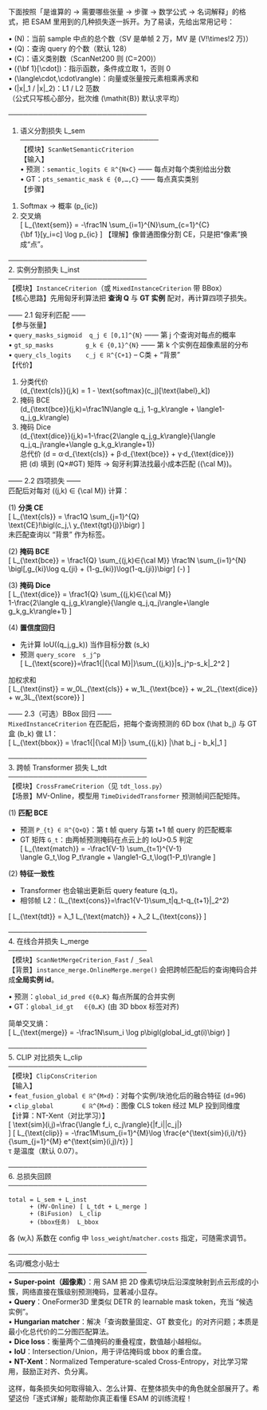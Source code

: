 下面按照「是谁算的 → 需要哪些张量 → 步骤 → 数学公式 → 名词解释」的格式，把 ESAM 里用到的几种损失逐一拆开。为了易读，先给出常用记号：

• \(N\)：当前 sample 中点的总个数（SV 是单帧 2 万，MV 是 \(V\!\times\!2 万\)）  
• \(Q\)：查询 query 的个数（默认 128）  
• \(C\)：语义类别数（ScanNet200 则 \(C=200\)）  
• \({\bf 1}[\cdot]\)：指示函数，条件成立取 1，否则 0  
• \(\langle\cdot,\cdot\rangle\)：向量或张量按元素相乘再求和  
• \(\|x\|_1 / \|x\|_2\)：L1 / L2 范数  
（公式只写核心部分，批次维 \(\mathit{B}\) 默认求平均）

────────────────────────────  
1. 语义分割损失 L_sem  
────────────────────────────  
【模块】`ScanNetSemanticCriterion`  
【输入】  
  • 预测：`semantic_logits ∈ ℝ^{N×C}` —— 每点对每个类别给出分数  
  • GT：`pts_semantic_mask ∈ {0,…,C}` —— 每点真实类别  
【步骤】  
 1) Softmax → 概率 \(p_{ic}\)  
 2) 交叉熵  
   \[
     L_{\text{sem}} = -\frac1N \sum_{i=1}^{N}\sum_{c=1}^{C}  
        {\bf 1}[y_i=c] \log p_{ic}
   \]
【理解】像普通图像分割 CE，只是把“像素”换成“点”。

────────────────────────────  
2. 实例分割损失 L_inst  
────────────────────────────  
【模块】`InstanceCriterion`（或 `MixedInstanceCriterion` 带 BBox）  
【核心思路】先用匈牙利算法把 **查询 Q** 与 **GT 实例** 配对，再计算四项子损失。  

–––– 2.1 匈牙利匹配 ––––  
【参与张量】  
  • `query_masks_sigmoid  q_j ∈ [0,1]^{N}` —— 第 j 个查询对每点的概率  
  • `gt_sp_masks         g_k ∈ {0,1}^{N}` —— 第 k 个实例在超像素层的分布  
  • `query_cls_logits    c_j ∈ ℝ^{C+1}` – C类 + “背景”  
【代价】  
 1) 分类代价  
    \(d_{\text{cls}}(j,k) = 1 - \text{softmax}(c_j)[\text{label}_k]\)  
 2) 掩码 BCE  
    \(d_{\text{bce}}(j,k)=\frac1N\langle q_j, 1-g_k\rangle + \langle1-q_j,g_k\rangle\)  
 3) 掩码 Dice  
    \(d_{\text{dice}}(j,k)=1-\frac{2\langle q_j,g_k\rangle}{\langle q_j,q_j\rangle+\langle g_k,g_k\rangle+1}\)  
 总代价 \(d = α·d_{\text{cls}} + β·d_{\text{bce}} + γ·d_{\text{dice}}\)  
 把 \(d\) 填到 \(Q×\#GT\) 矩阵 → 匈牙利算法找最小成本匹配 \({\cal M}\)。

–––– 2.2 四项损失 ––––  
匹配后对每对 \((j,k) ∈ {\cal M}\) 计算：  

(1) **分类 CE**  
\[
  L_{\text{cls}} = \frac1Q \sum_{j=1}^{Q}  
      \text{CE}\!\bigl(c_j,\ y_{\text{tgt}(j)}\bigr)
\]  
未匹配查询以 “背景” 作为标签。

(2) **掩码 BCE**  
\[
  L_{\text{bce}} = \frac1{Q} \sum_{(j,k)∈{\cal M}}
      \frac1N \sum_{i=1}^{N}  
      \bigl[\,g_{ki}\log q_{ji} + (1-g_{ki})\log(1-q_{ji})\bigr] (-)
\]

(3) **掩码 Dice**  
\[
  L_{\text{dice}} = \frac1{Q} \sum_{(j,k)∈{\cal M}}  
      1-\frac{2\langle q_j,g_k\rangle}{\langle q_j,q_j\rangle+\langle g_k,g_k\rangle+1}
\]

(4) **置信度回归**  
  - 先计算 IoU\((q_j,g_k)\) 当作目标分数 \(s_k\)  
  - 预测 `query_score  s_j^p`  
\[
  L_{\text{score}}=\frac1{|{\cal M}|}\sum_{(j,k)}\|s_j^p-s_k\|_2^2
\]

加权求和  
\[
  L_{\text{inst}} = w_0L_{\text{cls}} + w_1L_{\text{bce}} + w_2L_{\text{dice}} + w_3L_{\text{score}}
\]

–––– 2.3（可选）BBox 回归 ––––  
`MixedInstanceCriterion` 在匹配后，把每个查询预测的 6D box \(\hat b_j\) 与 GT 盒 \(b_k\) 做 L1：  
\[
  L_{\text{bbox}} = \frac1{|{\cal M}|} \sum_{(j,k)} \|\hat b_j - b_k\|_1
\]

────────────────────────────  
3. 跨帧 Transformer 损失 L_tdt  
────────────────────────────  
【模块】`CrossFrameCriterion`（见 `tdt_loss.py`）  
【场景】MV-Online，模型用 `TimeDividedTransformer` 预测帧间匹配矩阵。  

(1) **匹配 BCE**  
  - 预测 `P_{t} ∈ ℝ^{Q×Q}`：第 t 帧 query 与第 t+1 帧 query 的匹配概率  
  - GT 矩阵 `G_t`：由两帧预测掩码在点云上的 IoU>0.5 判定  
  \[
    L_{\text{match}} = -\frac1{V-1} \sum_{t=1}^{V-1}  
        \langle G_t,\log P_t\rangle + \langle1-G_t,\log(1-P_t)\rangle
  \]

(2) **特征一致性**  
  - Transformer 也会输出更新后 query feature \(q_t\)。  
  - 相邻帧 L2：\(L_{\text{cons}}=\frac1{V-1}\sum_t\|q_t-q_{t+1}\|_2^2\)

\[
  L_{\text{tdt}} = λ_1 L_{\text{match}} + λ_2 L_{\text{cons}}
\]

────────────────────────────  
4. 在线合并损失 L_merge  
────────────────────────────  
【模块】`ScanNetMergeCriterion_Fast` / `_Seal`  
【背景】`instance_merge.OnlineMerge.merge()` 会把跨帧匹配后的查询掩码合并成**全局实例 id**。  

• 预测：`global_id_pred ∈{0…K}` 每点所属的合并实例  
• GT：`global_id_gt   ∈{0…K}` (由 3D bbox 标签对齐)  

简单交叉熵：  
\[
  L_{\text{merge}} = -\frac1N\sum_i \log p\bigl(global\_id\_gt(i)\bigr)
\]

────────────────────────────  
5. CLIP 对比损失 L_clip  
────────────────────────────  
【模块】`ClipConsCriterion`  
【输入】  
  • `feat_fusion_global ∈ ℝ^{M×d}`：对每个实例/块池化后的融合特征 (d=96)  
  • `clip_global        ∈ ℝ^{M×d}`：图像 CLS token 经过 MLP 投到同维度  
【计算：NT-Xent（对比学习）】  
\[
  \text{sim}(i,j)=\frac{\langle f_i, c_j\rangle}{\|f_i\|\|c_j\|}  
\]
\[
  L_{\text{clip}} = -\frac1M\sum_{i=1}^{M}\log
      \frac{e^{\text{sim}(i,i)/τ}}
           {\sum_{j=1}^{M} e^{\text{sim}(i,j)/τ}}
\]  
τ 是温度（默认 0.07）。

────────────────────────────  
6. 总损失回顾  
────────────────────────────  
```
total = L_sem + L_inst 
      + (MV-Online) [ L_tdt + L_merge ] 
      + (BiFusion)  L_clip 
      + (bbox任务)  L_bbox
```
各 \(w,λ\) 系数在 config 中 `loss_weight`/`matcher.costs` 指定，可随需求调节。

────────────────────────────  
名词/概念小贴士  
────────────────────────────  
• **Super-point（超像素）**：用 SAM 把 2D 像素切块后沿深度映射到点云形成的小簇，网络直接在簇级别预测掩码，显著减小显存。  
• **Query**：OneFormer3D 里类似 DETR 的 learnable mask token，充当 “候选实例”。  
• **Hungarian matcher**：解决「查询数量固定、GT 数变化」的对齐问题；本质是最小化总代价的二分图匹配算法。  
• **Dice loss**：衡量两个二值掩码的重叠程度，数值越小越相似。  
• **IoU**：Intersection / Union，用于评估掩码或 bbox 的重合度。  
• **NT-Xent**：Normalized Temperature-scaled Cross-Entropy，对比学习常用，鼓励正对齐、负分离。  

这样，每条损失如何取得输入、怎么计算、在整体损失中的角色就全部展开了。希望这份「逐式详解」能帮助你真正看懂 ESAM 的训练流程！